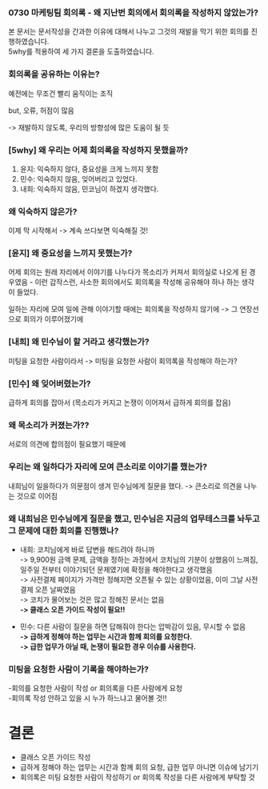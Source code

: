 

### 0730 마케팅팀 회의록 - 왜 지난번 회의에서 회의록을 작성하지 않았는가?  
본 문서는 문서작성을 간과한 이유에 대해서 나누고 그것의 재발을 막기 위한 회의를 진행하였습니다.  
5why를 적용하여 세 가지 결론을 도출하였습니다.

  ### 회의록을 공유하는 이유는?
예전에는 무조건 빨리 움직이는 조직  

but, 오류, 허점이 많음  

-> 재발하지 않도록, 우리의 방향성에 많은 도움이 될 듯  

  ###  [5why] 왜 우리는 어제 회의록을 작성하지 못했을까?  
1. 윤지: 익숙하지 않다, 중요성을 크게 느끼지 못함
2. 민수: 익숙하지 않음, 잊어버리고 있었다.
3. 내희: 익숙하지 않음, 민코님이 하겠지 생각했다.

  ### 왜 익숙하지 않은가?
이제 막 시작해서 -> 계속 쓰다보면 익숙해질 것!

  ### [윤지] 왜 중요성을 느끼지 못했는가?
어제 회의는 원래 자리에서 이야기를 나누다가 목소리가 커져서 회의실로 나오게 된 경우였음 - 이런 갑작스런, 사소한 회의에서도 회의록을 작성해 공유해야 하나 하는 생각이 들었다.  

일하는 자리에 모여 일에 관해 이야기할 때에는 회의록을 작성하지 않기에 -> 그 연장선으로 회의가 이루어졌기에

  ### [내희] 왜 민수님이 할 거라고 생각했는가?
미팅을 요청한 사람이라서  -> 미팅을 요청한 사람이 회의록을 작성해야 하는가?

  ### [민수] 왜 잊어버렸는가?
급하게 회의를 잡아서 (목소리가 커지고 논쟁이 이어져서 급하게 회의를 잡음)
  
    
    
  ### 왜 목소리가 커졌는가??  
서로의 의견에 합의점이 필요했기 때문에  

  ### 우리는 왜 일하다가 자리에 모여 큰소리로 이야기를 했는가?
내희님이 일을하다가 의문점이 생겨 민수님에게 질문을 했다. -> 큰소리로 의견을 나누는 것으로 이어짐

  ### 왜 내희님은 민수님에게 질문을 했고, 민수님은 지금의 업무테스크를 놔두고 그 문제에 대한 회의를 진행했나?  
- 내희: 코치님에게 바로 답변을 해드려야 하니까  
       -> 9,900원 금액 문제, 금액을 정하는 과정에서 코치님의 기분이 상했음이 느껴짐, 일주일 전부터 이야기되던 문제였기에 확정을 해야한다고 생각했음  
       -> 사전결제 페이지가 가격만 정해지면 오픈될 수 있는 상황이었음, 이미 그날 사전결제 오픈 날짜였음    
       -> 코치가 물어보는 것은 많고 정해진 문서는 없음    
       **-> 클래스 오픈 가이드 작성이 필요!!**
       
- 민수: 다른 사람이 질문을 하면 답해줘야 한다는 압박감이 있음, 무시할 수 없음        
    **-> 급하게 정해야 하는 업무는 시간과 함께 회의를 요청한다.**  
    **-> 급한 업무가 아닐 때, 논쟁이 필요한 경우 이슈를 사용한다.** 
      
     
     

### 미팅을 요청한 사람이 기록을 해야하는가?     
-회의를 요청한 사람이 작성 or 회의록을 다른 사람에게 요청  
-회의록 작성 안하고 있을 시 누가 하느냐고 물어볼 것!!  

  
      
    
# 결론
- 클래스 오픈 가이드 작성  
- 급하게 정해야 하는 업무는 시간과 함께 회의 요청, 급한 업무 아니면 이슈에 남기기  
- 회의록은 미팅 요청한 사람이 작성하기 or 회의록 작성을 다른 사람에게 부탁할 것

